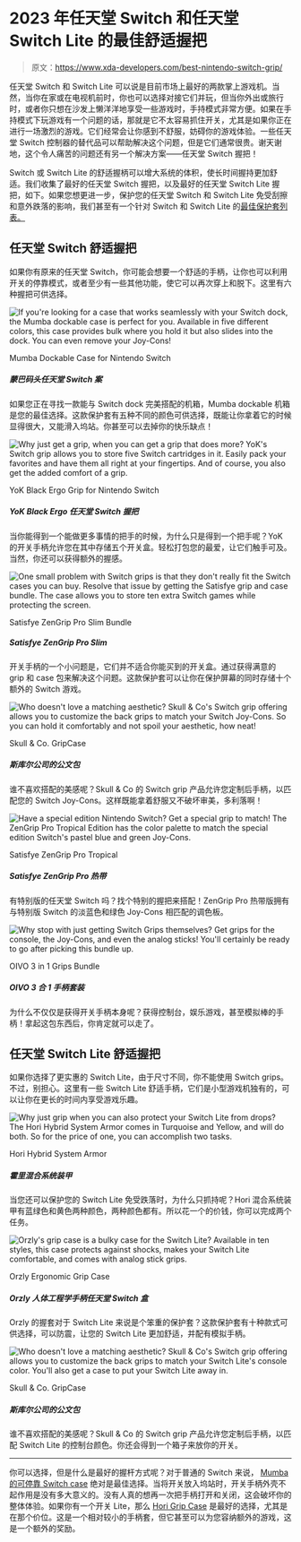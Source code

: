 # 2023 年任天堂 Switch 和任天堂 Switch Lite 的最佳舒适握把

> 原文：<https://www.xda-developers.com/best-nintendo-switch-grip/>

任天堂 Switch 和 Switch Lite 可以说是目前市场上最好的两款掌上游戏机。当然，当你在家或在电视机前时，你也可以选择对接它们并玩，但当你外出或旅行时，或者你只想在沙发上懒洋洋地享受一些游戏时，手持模式非常方便。如果在手持模式下玩游戏有一个问题的话，那就是它不太容易抓住开关，尤其是如果你正在进行一场激烈的游戏。它们经常会让你感到不舒服，妨碍你的游戏体验。一些任天堂 Switch 控制器的替代品可以帮助解决这个问题，但是它们通常很贵。谢天谢地，这个令人痛苦的问题还有另一个解决方案——任天堂 Switch 握把！

Switch 或 Switch Lite 的舒适握柄可以增大系统的体积，使长时间握持更加舒适。我们收集了最好的任天堂 Switch 握把，以及最好的任天堂 Switch Lite 握把，如下。如果您想更进一步，保护您的任天堂 Switch 和 Switch Lite 免受刮擦和意外跌落的影响，我们甚至有一个针对 Switch 和 Switch Lite 的[最佳保护套列表。](https://www.xda-developers.com/best-nintendo-switch-protective-case/)

## 任天堂 Switch 舒适握把

如果你有原来的任天堂 Switch，你可能会想要一个舒适的手柄，让你也可以利用开关的停靠模式，或者至少有一些其他功能，使它可以再次穿上和脱下。这里有六种握把可供选择。

 <picture>![If you're looking for a case that works seamlessly with your Switch dock, the Mumba dockable case is perfect for you. Available in five different colors, this case provides bulk where you hold it but also slides into the dock. You can even remove your Joy-Cons!](img/fbe2d513e2f792ad01fc3569b7e96e0d.png)</picture> 

Mumba Dockable Case for Nintendo Switch

##### 蒙巴码头任天堂 Switch 案

如果您正在寻找一款能与 Switch dock 完美搭配的机箱，Mumba dockable 机箱是您的最佳选择。这款保护套有五种不同的颜色可供选择，既能让你拿着它的时候显得很大，又能滑入坞站。你甚至可以去掉你的快乐缺点！

 <picture>![Why just get a grip, when you can get a grip that does more? YoK's Switch grip allows you to store five Switch cartridges in it. Easily pack your favorites and have them all right at your fingertips. And of course, you also get the added comfort of a grip.](img/21dc96572226fd225873b0d522388309.png)</picture> 

YoK Black Ergo Grip for Nintendo Switch

##### YoK Black Ergo 任天堂 Switch 握把

当你能得到一个能做更多事情的把手的时候，为什么只是得到一个把手呢？YoK 的开关手柄允许您在其中存储五个开关盒。轻松打包您的最爱，让它们触手可及。当然，你还可以获得额外的握感。

 <picture>![One small problem with Switch grips is that they don't really fit the Switch cases you can buy. Resolve that issue by getting the Satisfye grip and case bundle. The case allows you to store ten extra Switch games while protecting the screen.](img/13f6c3e0a2f68a51f56e45c881471e23.png)</picture> 

Satisfye ZenGrip Pro Slim Bundle

##### Satisfye ZenGrip Pro Slim

开关手柄的一个小问题是，它们并不适合你能买到的开关盒。通过获得满意的 grip 和 case 包来解决这个问题。这款保护套可以让你在保护屏幕的同时存储十个额外的 Switch 游戏。

 <picture>![Who doesn't love a matching aesthetic? Skull & Co's Switch grip offering allows you to customize the back grips to match your Switch Joy-Cons. So you can hold it comfortably and not spoil your aesthetic, how neat!](img/d07833a130fe6e096ee61c3ebac75f77.png)</picture> 

Skull & Co. GripCase

##### 斯库尔公司的公文包

谁不喜欢搭配的美感呢？Skull & Co 的 Switch grip 产品允许您定制后手柄，以匹配您的 Switch Joy-Cons。这样既能拿着舒服又不破坏审美，多利落啊！

 <picture>![Have a special edition Nintendo Switch? Get a special grip to match! The ZenGrip Pro Tropical Edition has the color palette to match the special edition Switch's pastel blue and green Joy-Cons.](img/77f0ee8e373da1868dcfea58f3302ca6.png)</picture> 

Satisfye ZenGrip Pro Tropical

##### Satisfye ZenGrip Pro 热带

有特别版的任天堂 Switch 吗？找个特别的握把来搭配！ZenGrip Pro 热带版拥有与特别版 Switch 的淡蓝色和绿色 Joy-Cons 相匹配的调色板。

 <picture>![Why stop with just getting Switch Grips themselves? Get grips for the console, the Joy-Cons, and even the analog sticks! You'll certainly be ready to go after picking this bundle up.](img/5c675f7270445ee2e90190ece99091ae.png)</picture> 

OIVO 3 in 1 Grips Bundle

##### OIVO 3 合 1 手柄套装

为什么不仅仅是获得开关手柄本身呢？获得控制台，娱乐游戏，甚至模拟棒的手柄！拿起这包东西后，你肯定就可以走了。

## 任天堂 Switch Lite 舒适握把

如果你选择了更实惠的 Switch Lite，由于尺寸不同，你不能使用 Switch grips。不过，别担心。这里有一些 Switch Lite 舒适手柄，它们是小型游戏机独有的，可以让你在更长的时间内享受游戏乐趣。

 <picture>![Why just grip when you can also protect your Switch Lite from drops? The Hori Hybrid System Armor comes in Turquoise and Yellow, and will do both. So for the price of one, you can accomplish two tasks.](img/ccf7fb34312e6a38bfc605f9ca48a6a9.png)</picture> 

Hori Hybrid System Armor

##### 霍里混合系统装甲

当您还可以保护您的 Switch Lite 免受跌落时，为什么只抓持呢？Hori 混合系统装甲有蓝绿色和黄色两种颜色，两种颜色都有。所以花一个的价钱，你可以完成两个任务。

 <picture>![Orzly's grip case is a bulky case for the Switch Lite? Available in ten styles, this case protects against shocks, makes your Switch Lite comfortable, and comes with analog stick grips.](img/18763718c885bd3adb3b1705bc8e80bd.png)</picture> 

Orzly Ergonomic Grip Case

##### Orzly 人体工程学手柄任天堂 Switch 盒

Orzly 的握套对于 Switch Lite 来说是个笨重的保护套？这款保护套有十种款式可供选择，可以防震，让您的 Switch Lite 更加舒适，并配有模拟手柄。

 <picture>![Who doesn't love a matching aesthetic? Skull & Co's Switch grip offering allows you to customize the back grips to match your Switch Lite's console color. You'll also get a case to put your Switch Lite away in.](img/4f07292b82bf0703b7cac6c5339492de.png)</picture> 

Skull & Co. GripCase

##### 斯库尔公司的公文包

谁不喜欢搭配的美感呢？Skull & Co 的 Switch grip 产品允许您定制后手柄，以匹配 Switch Lite 的控制台颜色。你还会得到一个箱子来放你的开关。

* * *

你可以选择，但是什么是最好的握杆方式呢？对于普通的 Switch 来说， [Mumba 的可停靠 Switch case](https://www.amazon.com/Dockable-Case-Nintendo-Switch-Joy/dp/B07TDLRFKK?tag=xda-27qfd2b-20&ascsubtag=UUxdaUeUpU2775&asc_refurl=https%3A%2F%2Fwww.xda-developers.com%2Fbest-nintendo-switch-grip%2F&asc_campaign=Short-Term) 绝对是最佳选择。当将开关放入坞站时，开关手柄外壳不起作用是没有多大意义的。没有人真的想再一次把手柄打开和关闭，这会破坏你的整体体验。如果你有一个开关 Lite，那么 [Hori Grip Case](https://shop-links.co/1723958422457557173?u1=70f2229c-eaf6-45d9-b73d-79a5d30a1452) 是最好的选择，尤其是在那个价位。这是一个相对较小的手柄套，但它甚至可以为您容纳额外的游戏，这是一个额外的奖励。